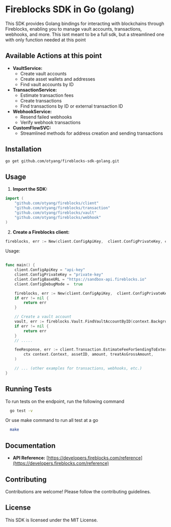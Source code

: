 # Fireblocks SDK in Go (golang)

This SDK provides Golang bindings for interacting with blockchains through Fireblocks, enabling you to manage vault accounts, transactions, webhooks, and more. This isnt meant to be a full sdk, but a streamlined one with only function needed at this point


## Available Actions at this point 

- **VaultService:**
    - Create vault accounts
    - Create asset wallets and addresses
    - Find vault accounts by ID
- **TransactionService:**
    - Estimate transaction fees
    - Create transactions
    - Find transactions by ID or external transaction ID
- **WebhookService:**
    - Resend failed webhooks
    - Verify webhook transactions
- **CustomFlowSVC:**
    - Streamlined methods for address creation and sending transactions


## Installation

```bash
go get github.com/otyang/fireblocks-sdk-golang.git
```

## Usage

1. **Import the SDK:**

```go
import (
    "github.com/otyang/fireblocks/client"
    "github.com/otyang/fireblocks/transaction"
    "github.com/otyang/fireblocks/vault"
    "github.com/otyang/fireblocks/webhook"
)
```

2. **Create a Fireblocks client:**

```go 
fireblocks, err := New(client.ConfigApiKey,  client.ConfigPrivateKey, client.ConfigBaseURL, true)
```

Usage:
```go
 
func main() {
    client.ConfigApiKey = "api-key"
    client.ConfigPrivateKey = "private-key"
    client.ConfigBaseURL = "https://sandbox-api.fireblocks.io"
    client.ConfigDebugMode =  true

    fireblocks, err := New(client.ConfigApiKey,  client.ConfigPrivateKey, client.ConfigBaseURL, client.ConfigDebugMode) 
    if err != nil {
        return err
    }

    // Create a vault account
	vault, err := fireblocks.Vault.FindVaultAccountByID(context.Background(), "1")
    if err != nil {
        return err
    }
    // .....

    feeResponse, err := client.Transaction.EstimateFeeForSendingToExternalAddress(
        ctx context.Context, assetID, amount, treatAsGrossAmount,
    )

    // ... (other examples for transactions, webhooks, etc.)
}
```

## Running Tests

To run tests on the endpoint, run the following command
```bash
  go test -v
```

Or use make command to run all test at a go
```bash
  make
```

## Documentation

- **API Reference:** [https://developers.fireblocks.com/reference](https://developers.fireblocks.com/reference) 

## Contributing

Contributions are welcome! Please follow the contributing guidelines.

## License

This SDK is licensed under the MIT License.




 

 

 


 
